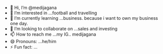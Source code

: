 - 👋 Hi, I’m @medijagana
- 👀 I’m interested in ...football and travelling
- 🌱 I’m currently learning ...business. because i want to own my business one day.
- 💞️ I’m looking to collaborate on ...sales and investing
- 📫 How to reach me ...my IG.. medijagana
- 😄 Pronouns: ...he/him
- ⚡ Fun fact: ...

<!---
medijagana/medijagana is a ✨ special ✨ repository because its `README.md` (this file) appears on your GitHub profile.
You can click the Preview link to take a look at your changes.
--->
